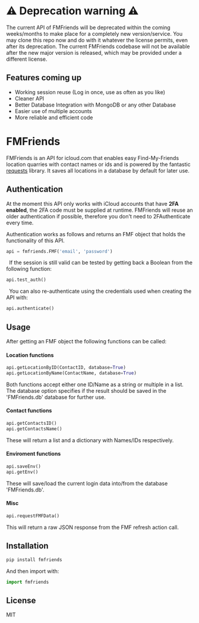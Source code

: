 # ⚠️ Deprecation warning ⚠️
The current API of FMFriends will be deprecated within the coming weeks/months to make place for a completely new version/service.
You may clone this repo now and do with it whatever the license permits, even after its deprecation.
The current FMFriends codebase will not be available after the new major version is released, which may be provided under a different license.

## Features coming up
- Working session reuse (Log in once, use as often as you like)
- Cleaner API
- Better Database Integration with MongoDB or any other Database
- Easier use of multiple accounts
- More reliable and efficient code 



# FMFriends

FMFriends is an API for icloud.com that enables easy Find-My-Friends location quarries with contact names or ids and is powered by the fantastic [requests] library. It saves all locations in a database by default for later use.

## Authentication

At the moment this API only works with iCloud accounts that have **2FA enabled**, the 2FA code must be supplied at runtime. FMFriends will reuse an older authentication if possible, therefore you don't need to 2FAuthenticate every time.

Authentication works as follows and returns an FMF object that holds the functionality of this API.

```py
api = fmfriends.FMF('email', 'password')
```

&nbsp;
If the session is still valid can be tested by getting back a Boolean from the following function:

```py
api.test_auth()
```

&nbsp;
You can also re-authenticate using the credentials used when creating the API with:

```py
api.authenticate()
```

## Usage

After getting an FMF object the following functions can be called:

#### Location functions

```py
api.getLocationByID(ContactID, database=True)
api.getLocationByName(ContactName, database=True)
```

Both functions accept either one ID/Name as a string or multiple in a list.
The database option specifies if the result should be saved in the 'FMFriends.db' database for further use.

#### Contact functions

```py
api.getContactsID()
api.getContactsName()
```

These will return a list and a dictionary with Names/IDs respectively.

#### Enviroment functions

```py
api.saveEnv()
api.getEnv()
```

These will save/load the current login data into/from the database 'FMFriends.db'.

#### Misc

```py
api.requestFMFData()
```

This will return a raw JSON response from the FMF refresh action call.

## Installation

```py
pip install fmfriends
```

And then import with:

```py
import fmfriends
```

## License

MIT

[requests]: https://github.com/requests/requests
